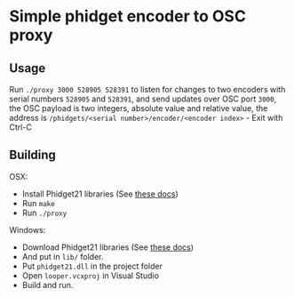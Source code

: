 # Simple phidget encoder to OSC proxy

## Usage

Run `./proxy 3000 528905 528391` to listen for changes to two encoders with serial numbers `528905` and `528391`, and send updates over OSC port `3000`, the OSC payload is two integers, absolute value and relative value, the address is `/phidgets/<serial number>/encoder/<encoder index>` - Exit with Ctrl-C

## Building

OSX:
* Install Phidget21 libraries (See [these docs](https://www.phidgets.com/docs21/Language_-_C))
* Run `make`
* Run `./proxy`

Windows:
* Download Phidget21 libraries (See [these docs](https://www.phidgets.com/docs21/Language_-_C))
* And put in `lib/` folder.
* Put `phidget21.dll` in the project folder
* Open `looper.vcxproj` in Visual Studio
* Build and run.
